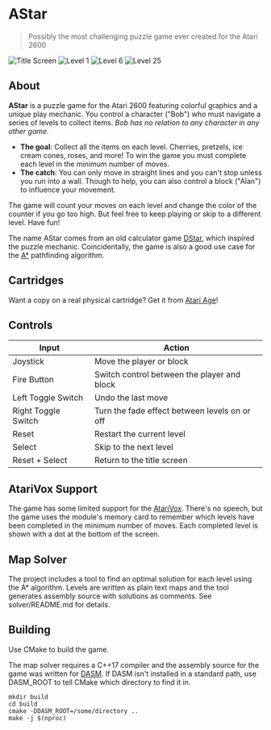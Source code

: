 # AStar
> Possibly the most challenging puzzle game ever created for the Atari 2600

![Title Screen](https://i.imgur.com/XlMIl1x.png)
![Level 1](https://i.imgur.com/YmA8UBU.png)
![Level 6](https://i.imgur.com/U2s57Z2.png)
![Level 25](https://i.imgur.com/giwChUF.png)

## About
**AStar** is a puzzle game for the Atari 2600 featuring colorful graphics
and a unique play mechanic. You control a character ("Bob") who must navigate
a series of levels to collect items. *Bob has no relation to any character in
any other game.*

* **The goal**: Collect all the items on each level. Cherries, pretzels,
ice cream cones, roses, and more! To win the game you must complete each level
in the minimum number of moves.
* **The catch**: You can only move in straight lines and you can't stop unless
you run into a wall. Though to help, you can also control a block ("Alan") to
influence your movement.

The game will count your moves on each level and change the color of the
counter if you go too high. But feel free to keep playing or skip to a
different level. Have fun!

The name AStar comes from an old calculator game
[DStar](https://www.ticalc.org/archives/files/fileinfo/19/1989.html),
which inspired the puzzle mechanic. Coincidentally, the game is also a good
use case for the [A*](https://en.wikipedia.org/wiki/A*_search_algorithm)
pathfinding algorithm.

## Cartridges
Want a copy on a real physical cartridge? Get it from
[Atari Age](https://atariage.com/store/index.php?l=product_detail&p=821)!

## Controls
Input|Action
-----|------
Joystick|Move the player or block
Fire Button|Switch control between the player and block
Left Toggle Switch|Undo the last move
Right Toggle Switch|Turn the fade effect between levels on or off
Reset|Restart the current level
Select|Skip to the next level
Reset + Select|Return to the title screen

## AtariVox Support
The game has some limited support for the
[AtariVox](https://atariage.com/store/index.php?l=product_detail&p=1045).
There's no speech, but the game uses the module's memory card to remember which
levels have been completed in the minimum number of moves. Each completed level
is shown with a dot at the bottom of the screen.

## Map Solver
The project includes a tool to find an optimal solution for each level using
the A* algorithm. Levels are written as plain text maps and the tool generates
assembly source with solutions as comments. See solver/README.md for details.

## Building
Use CMake to build the game.

The map solver requires a C++17 compiler and the assembly source for the game
was written for [DASM](https://github.com/dasm-assembler/dasm). If DASM isn't
installed in a standard path, use DASM_ROOT to tell CMake which directory to
find it in.

```
mkdir build
cd build
cmake -DDASM_ROOT=/some/directory ..
make -j $(nproc)
```
